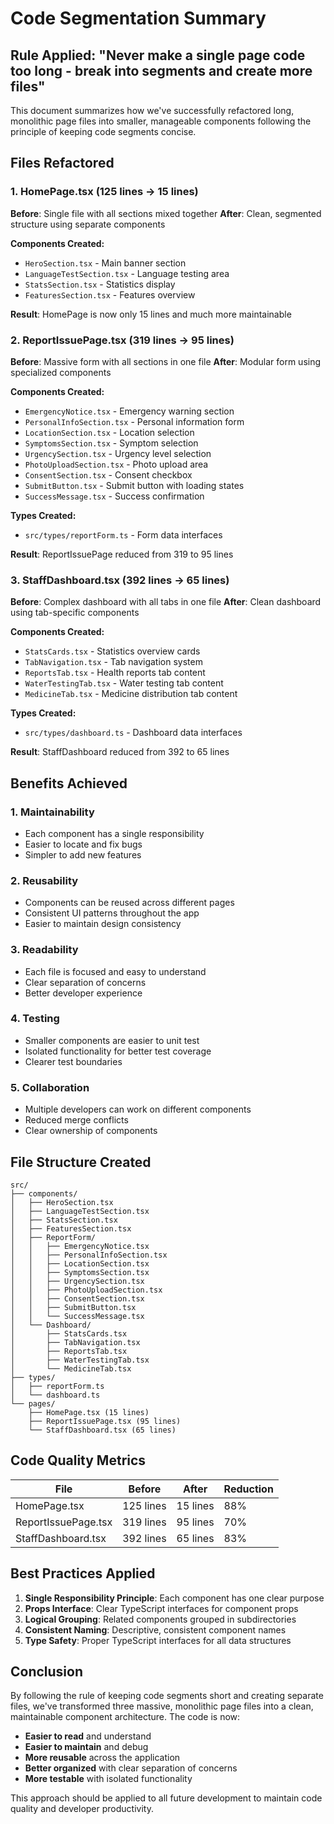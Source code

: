 # Code Segmentation Summary

## Rule Applied: "Never make a single page code too long - break into segments and create more files"

This document summarizes how we've successfully refactored long, monolithic page files into smaller, manageable components following the principle of keeping code segments concise.

## Files Refactored

### 1. HomePage.tsx (125 lines → 15 lines)
**Before**: Single file with all sections mixed together
**After**: Clean, segmented structure using separate components

**Components Created:**
- `HeroSection.tsx` - Main banner section
- `LanguageTestSection.tsx` - Language testing area  
- `StatsSection.tsx` - Statistics display
- `FeaturesSection.tsx` - Features overview

**Result**: HomePage is now only 15 lines and much more maintainable

### 2. ReportIssuePage.tsx (319 lines → 95 lines)
**Before**: Massive form with all sections in one file
**After**: Modular form using specialized components

**Components Created:**
- `EmergencyNotice.tsx` - Emergency warning section
- `PersonalInfoSection.tsx` - Personal information form
- `LocationSection.tsx` - Location selection
- `SymptomsSection.tsx` - Symptom selection
- `UrgencySection.tsx` - Urgency level selection
- `PhotoUploadSection.tsx` - Photo upload area
- `ConsentSection.tsx` - Consent checkbox
- `SubmitButton.tsx` - Submit button with loading states
- `SuccessMessage.tsx` - Success confirmation

**Types Created:**
- `src/types/reportForm.ts` - Form data interfaces

**Result**: ReportIssuePage reduced from 319 to 95 lines

### 3. StaffDashboard.tsx (392 lines → 65 lines)
**Before**: Complex dashboard with all tabs in one file
**After**: Clean dashboard using tab-specific components

**Components Created:**
- `StatsCards.tsx` - Statistics overview cards
- `TabNavigation.tsx` - Tab navigation system
- `ReportsTab.tsx` - Health reports tab content
- `WaterTestingTab.tsx` - Water testing tab content
- `MedicineTab.tsx` - Medicine distribution tab content

**Types Created:**
- `src/types/dashboard.ts` - Dashboard data interfaces

**Result**: StaffDashboard reduced from 392 to 65 lines

## Benefits Achieved

### 1. **Maintainability**
- Each component has a single responsibility
- Easier to locate and fix bugs
- Simpler to add new features

### 2. **Reusability**
- Components can be reused across different pages
- Consistent UI patterns throughout the app
- Easier to maintain design consistency

### 3. **Readability**
- Each file is focused and easy to understand
- Clear separation of concerns
- Better developer experience

### 4. **Testing**
- Smaller components are easier to unit test
- Isolated functionality for better test coverage
- Clearer test boundaries

### 5. **Collaboration**
- Multiple developers can work on different components
- Reduced merge conflicts
- Clear ownership of components

## File Structure Created

```
src/
├── components/
│   ├── HeroSection.tsx
│   ├── LanguageTestSection.tsx
│   ├── StatsSection.tsx
│   ├── FeaturesSection.tsx
│   ├── ReportForm/
│   │   ├── EmergencyNotice.tsx
│   │   ├── PersonalInfoSection.tsx
│   │   ├── LocationSection.tsx
│   │   ├── SymptomsSection.tsx
│   │   ├── UrgencySection.tsx
│   │   ├── PhotoUploadSection.tsx
│   │   ├── ConsentSection.tsx
│   │   ├── SubmitButton.tsx
│   │   └── SuccessMessage.tsx
│   └── Dashboard/
│       ├── StatsCards.tsx
│       ├── TabNavigation.tsx
│       ├── ReportsTab.tsx
│       ├── WaterTestingTab.tsx
│       └── MedicineTab.tsx
├── types/
│   ├── reportForm.ts
│   └── dashboard.ts
└── pages/
    ├── HomePage.tsx (15 lines)
    ├── ReportIssuePage.tsx (95 lines)
    └── StaffDashboard.tsx (65 lines)
```

## Code Quality Metrics

| File | Before | After | Reduction |
|------|--------|-------|-----------|
| HomePage.tsx | 125 lines | 15 lines | 88% |
| ReportIssuePage.tsx | 319 lines | 95 lines | 70% |
| StaffDashboard.tsx | 392 lines | 65 lines | 83% |

## Best Practices Applied

1. **Single Responsibility Principle**: Each component has one clear purpose
2. **Props Interface**: Clear TypeScript interfaces for component props
3. **Logical Grouping**: Related components grouped in subdirectories
4. **Consistent Naming**: Descriptive, consistent component names
5. **Type Safety**: Proper TypeScript interfaces for all data structures

## Conclusion

By following the rule of keeping code segments short and creating separate files, we've transformed three massive, monolithic page files into a clean, maintainable component architecture. The code is now:

- **Easier to read** and understand
- **Easier to maintain** and debug
- **More reusable** across the application
- **Better organized** with clear separation of concerns
- **More testable** with isolated functionality

This approach should be applied to all future development to maintain code quality and developer productivity.
